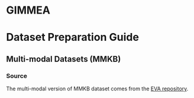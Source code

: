 # GIMMEA

# Dataset Preparation Guide

##  Multi-modal Datasets (MMKB)

### Source
The multi-modal version of MMKB dataset comes from the [EVA repository](https://github.com/mniepert/mmkb).

